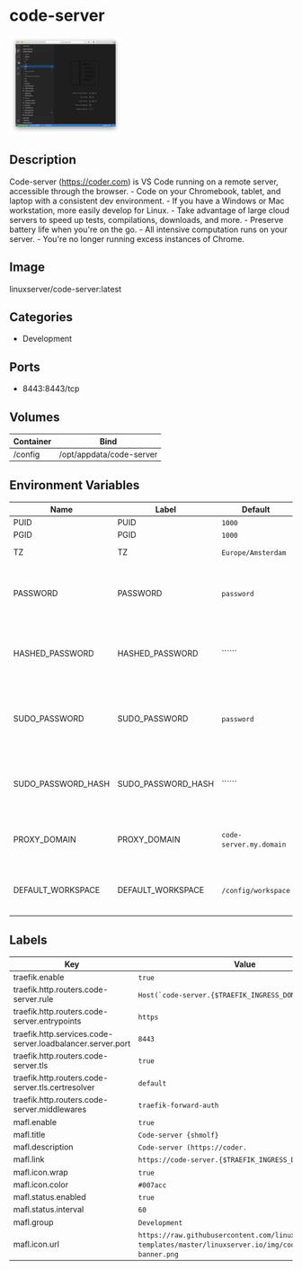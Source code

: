 # code-server

![Logo](images/codeserver.png)

## Description
Code\-server (https://coder.com) is VS Code running on a remote server, accessible through the browser. \- Code on your Chromebook, tablet, and laptop with a consistent dev environment. \- If you have a Windows or Mac workstation, more easily develop for Linux. \- Take advantage of large cloud servers to speed up tests, compilations, downloads, and more. \- Preserve battery life when you're on the go. \- All intensive computation runs on your server. \- You're no longer running excess instances of Chrome.

## Image
linuxserver/code-server:latest

## Categories
- Development

## Ports
- 8443:8443/tcp

## Volumes
| Container | Bind |
|-----------|------|
| /config | /opt/appdata/code-server |

## Environment Variables
| Name | Label | Default | Description |
|------|-------|---------|-------------|
| PUID | PUID | ```1000``` | ```for UserID``` |
| PGID | PGID | ```1000``` | ```for GroupID``` |
| TZ | TZ | ```Europe/Amsterdam``` | ```specify a timezone to use``` |
| PASSWORD | PASSWORD | ```password``` | ```Optional web gui password, if `PASSWORD` or `HASHED_PASSWORD` is not provided, there will be no auth.``` |
| HASHED_PASSWORD | HASHED_PASSWORD | `````` | ```Optional web gui password, overrides `PASSWORD`, instructions on how to create it is below.``` |
| SUDO_PASSWORD | SUDO_PASSWORD | ```password``` | ```If this optional variable is set, user will have sudo access in the code-server terminal with the specified password.``` |
| SUDO_PASSWORD_HASH | SUDO_PASSWORD_HASH | `````` | ```Optionally set sudo password via hash (takes priority over `SUDO_PASSWORD` var). Format is `$type$salt$hashed`.``` |
| PROXY_DOMAIN | PROXY_DOMAIN | ```code-server.my.domain``` | ```If this optional variable is set, this domain will be proxied for subdomain proxying.``` |
| DEFAULT_WORKSPACE | DEFAULT_WORKSPACE | ```/config/workspace``` | ```If this optional variable is set, code-server will open this directory by default``` |

## Labels
| Key | Value |
|-----|-------|
| traefik.enable | ```true``` |
| traefik.http.routers.code-server.rule | ```Host(`code-server.{$TRAEFIK_INGRESS_DOMAIN}`)``` |
| traefik.http.routers.code-server.entrypoints | ```https``` |
| traefik.http.services.code-server.loadbalancer.server.port | ```8443``` |
| traefik.http.routers.code-server.tls | ```true``` |
| traefik.http.routers.code-server.tls.certresolver | ```default``` |
| traefik.http.routers.code-server.middlewares | ```traefik-forward-auth``` |
| mafl.enable | ```true``` |
| mafl.title | ```Code-server {shmolf}``` |
| mafl.description | ```Code-server (https://coder.``` |
| mafl.link | ```https://code-server.{$TRAEFIK_INGRESS_DOMAIN}``` |
| mafl.icon.wrap | ```true``` |
| mafl.icon.color | ```#007acc``` |
| mafl.status.enabled | ```true``` |
| mafl.status.interval | ```60``` |
| mafl.group | ```Development``` |
| mafl.icon.url | ```https://raw.githubusercontent.com/linuxserver/docker-templates/master/linuxserver.io/img/code-server-banner.png``` |

